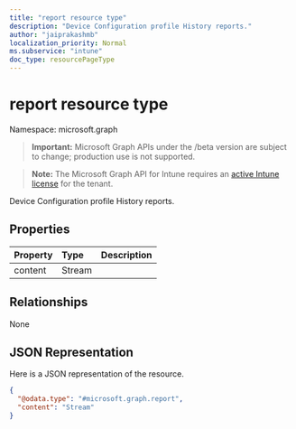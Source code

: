 ```yaml
---
title: "report resource type"
description: "Device Configuration profile History reports."
author: "jaiprakashmb"
localization_priority: Normal
ms.subservice: "intune"
doc_type: resourcePageType
---
```


# report resource type

Namespace: microsoft.graph

> **Important:** Microsoft Graph APIs under the /beta version are subject to change; production use is not supported.

> **Note:** The Microsoft Graph API for Intune requires an [active Intune license](https://go.microsoft.com/fwlink/?linkid=839381) for the tenant.

Device Configuration profile History reports.

## Properties
|Property|Type|Description|
|:---|:---|:---|
|content|Stream||

## Relationships
None

## JSON Representation
Here is a JSON representation of the resource.
<!-- {
  "blockType": "resource",
  "@odata.type": "microsoft.graph.report"
}
-->
``` json
{
  "@odata.type": "#microsoft.graph.report",
  "content": "Stream"
}
```